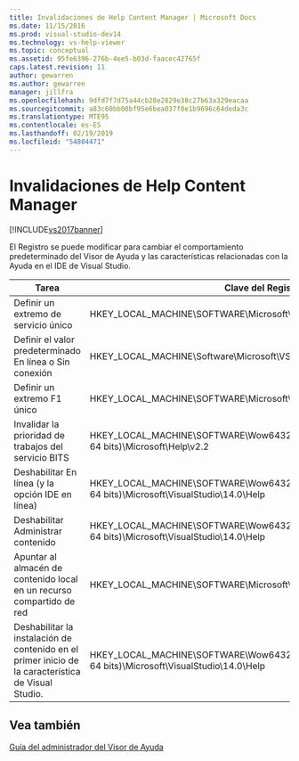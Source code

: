 ```yaml
---
title: Invalidaciones de Help Content Manager | Microsoft Docs
ms.date: 11/15/2016
ms.prod: visual-studio-dev14
ms.technology: vs-help-viewer
ms.topic: conceptual
ms.assetid: 95fe6396-276b-4ee5-b03d-faacec42765f
caps.latest.revision: 11
author: gewarren
ms.author: gewarren
manager: jillfra
ms.openlocfilehash: 9dfd7f7d75a44cb28e2829e38c27b63a329eacaa
ms.sourcegitcommit: a83c60bb00bf95e6bea037f0e1b9696c64deda3c
ms.translationtype: MTE95
ms.contentlocale: es-ES
ms.lasthandoff: 02/19/2019
ms.locfileid: "54804471"
---
```

# <a name="help-content-manager-overrides"></a>Invalidaciones de Help Content Manager
[!INCLUDE[vs2017banner](../includes/vs2017banner.md)]

El Registro se puede modificar para cambiar el comportamiento predeterminado del Visor de Ayuda y las características relacionadas con la Ayuda en el IDE de Visual Studio.  
  
|Tarea|Clave del Registro|Valor y definición|  
|----------|------------------|--------------------------|  
|Definir un extremo de servicio único|HKEY_LOCAL_MACHINE\SOFTWARE\Microsoft\VSWinExpress\14.0\Help|NewContentAndUpdateService: *HTTPValueForTheServiceEndpoint*.|  
|Definir el valor predeterminado En línea o Sin conexión|HKEY_LOCAL_MACHINE\Software\Microsoft\VSWinExpress\14.0\help|UseOnlineHelp: escriba `0` para especificar Ayuda local y escriba `1` para especificar Ayuda en línea.|  
|Definir un extremo F1 único|HKEY_LOCAL_MACHINE\SOFTWARE\Microsoft\VSWinExpress\14.0\Help|OnlineBaseUrl: *HTTPValueForTheServiceEndpoint*|  
|Invalidar la prioridad de trabajos del servicio BITS|HKEY_LOCAL_MACHINE\SOFTWARE\Wow6432Node (en un equipo de 64 bits)\Microsoft\Help\v2.2|BITSPriority: use uno de los valores siguientes: **foreground**, **high**, **normal** o **low**.|  
|Deshabilitar En línea (y la opción IDE en línea)|HKEY_LOCAL_MACHINE\SOFTWARE\Wow6432Node (en un equipo de 64 bits)\Microsoft\VisualStudio\14.0\Help|OnlineHelpPreferenceDisabled: establézcalo en 1 para deshabilitar el acceso al contenido de Ayuda en línea.|  
|Deshabilitar Administrar contenido|HKEY_LOCAL_MACHINE\SOFTWARE\Wow6432Node (en un equipo de 64 bits)\Microsoft\VisualStudio\14.0\Help|ContentManagementDisabled: establézcalo en 1 para deshabilitar la pestaña **Administrar contenido** del Visor de Ayuda.|  
|Apuntar al almacén de contenido local en un recurso compartido de red|HKEY_LOCAL_MACHINE\SOFTWARE\Microsoft\Help\v2.2\Catalogs\VisualStudio11|LocationPath="*ContentStoreNetworkShare*"|  
|Deshabilitar la instalación de contenido en el primer inicio de la característica de Visual Studio.|HKEY_LOCAL_MACHINE\SOFTWARE\Wow6432Node (en un equipo de 64 bits)\Microsoft\VisualStudio\14.0\Help|DisableFirstRunHelpSelection: establézcalo en 1 para deshabilitar las características de ayuda que se configuran la primera vez que se inicia Visual Studio.|  
  
## <a name="see-also"></a>Vea también  
 [Guía del administrador del Visor de Ayuda](../ide/help-viewer-administrator-guide.md)
